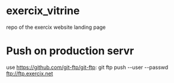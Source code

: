 exercix_vitrine
===============

repo of the exercix website landing page



Push on production servr
========================
use https://github.com/git-ftp/git-ftp:
git ftp push --user <user> --passwd <password> ftp://ftp.exercix.net
